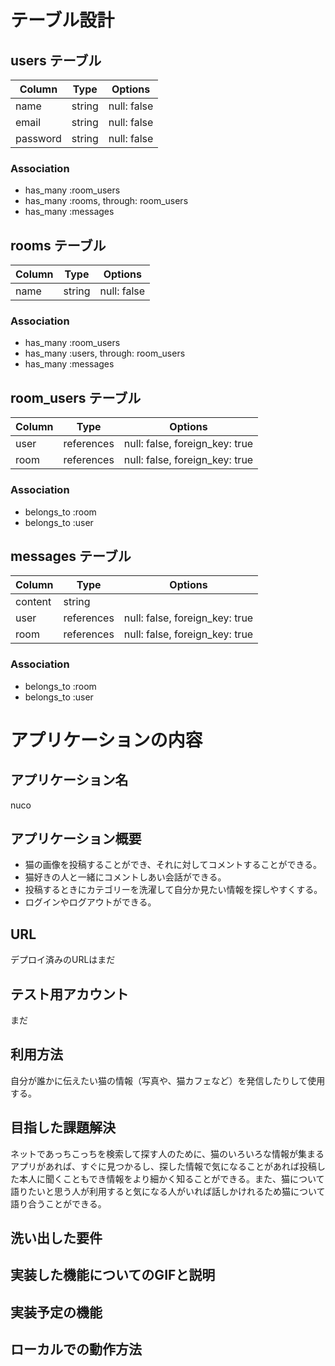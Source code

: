 # テーブル設計

## users テーブル

| Column   | Type   | Options     |
| -------- | ------ | ----------- |
| name     | string | null: false |
| email    | string | null: false |
| password | string | null: false |

### Association

- has_many :room_users
- has_many :rooms, through: room_users
- has_many :messages

## rooms テーブル

| Column | Type   | Options     |
| ------ | ------ | ----------- |
| name   | string | null: false |

### Association

- has_many :room_users
- has_many :users, through: room_users
- has_many :messages

## room_users テーブル

| Column | Type       | Options                        |
| ------ | ---------- | ------------------------------ |
| user   | references | null: false, foreign_key: true |
| room   | references | null: false, foreign_key: true |

### Association

- belongs_to :room
- belongs_to :user

## messages テーブル

| Column  | Type       | Options                        |
| ------- | ---------- | ------------------------------ |
| content | string     |                                |
| user    | references | null: false, foreign_key: true |
| room    | references | null: false, foreign_key: true |

### Association

- belongs_to :room
- belongs_to :user


# アプリケーションの内容

## アプリケーション名
nuco

## アプリケーション概要
- 猫の画像を投稿することができ、それに対してコメントすることができる。
- 猫好きの人と一緒にコメントしあい会話ができる。
- 投稿するときにカテゴリーを洗濯して自分か見たい情報を探しやすくする。
- ログインやログアウトができる。

## URL
デプロイ済みのURLはまだ

## テスト用アカウント
まだ

## 利用方法
自分が誰かに伝えたい猫の情報（写真や、猫カフェなど）を発信したりして使用する。

## 目指した課題解決
ネットであっちこっちを検索して探す人のために、猫のいろいろな情報が集まるアプリがあれば、すぐに見つかるし、探した情報で気になることがあれば投稿した本人に聞くこともでき情報をより細かく知ることができる。また、猫について語りたいと思う人が利用すると気になる人がいれば話しかけれるため猫について語り合うことができる。

## 洗い出した要件


## 実装した機能についてのGIFと説明


## 実装予定の機能


## ローカルでの動作方法